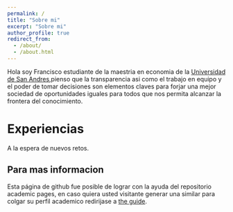```yaml
---
permalink: /
title: "Sobre mi"
excerpt: "Sobre mi"
author_profile: true
redirect_from: 
  - /about/
  - /about.html
---
```



Hola soy Francisco estudiante de la maestria en economia de la [Universidad de San Andres](https://udesa.edu.ar),pienso que la transparencia asi como el trabajo en equipo y el poder de tomar decisiones son elementos claves para forjar una mejor sociedad de oportunidades iguales para todos que nos permita alcanzar la frontera del conocimiento.

Experiencias
======
A la espera de nuevos retos.

Para mas informacion
------
Esta página de github fue posible de lograr con la ayuda del repositorio academic pages, en caso quiera usted visitante generar una similar para colgar su perfil academico redirijase a [the guide](https://academicpages.github.io/markdown/). 
